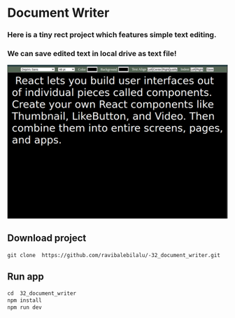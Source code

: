  # Document Writer

 ### Here is a tiny rect project which features simple text editing.
 ### We can save edited text in  local drive as text file!


 ![app](src/assets/screenshot.png.png)
 
 
 ## Download project
 
 
 
  ```
  git clone  https://github.com/ravibalebilalu/-32_document_writer.git
  ```
 ## Run app
  ```
 cd  32_document_writer
 npm install
 npm run dev
  ```
